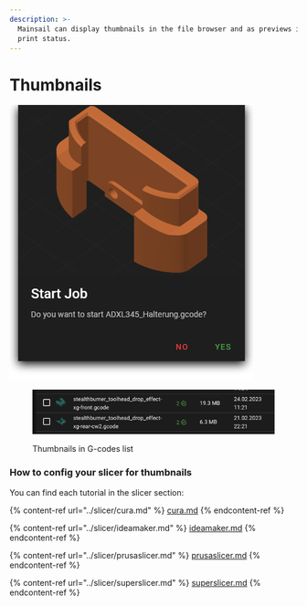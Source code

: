 ```yaml
---
description: >-
  Mainsail can display thumbnails in the file browser and as previews in the
  print status.
---
```


# Thumbnails

![Print start dialog](../../.gitbook/assets/large-preview.png)

<figure><img src="../../.gitbook/assets/image (4).png" alt=""><figcaption><p>Thumbnails in G-codes list</p></figcaption></figure>

### How to config your slicer for thumbnails

You can find each tutorial in the slicer section:

{% content-ref url="../slicer/cura.md" %}
[cura.md](../slicer/cura.md)
{% endcontent-ref %}

{% content-ref url="../slicer/ideamaker.md" %}
[ideamaker.md](../slicer/ideamaker.md)
{% endcontent-ref %}

{% content-ref url="../slicer/prusaslicer.md" %}
[prusaslicer.md](../slicer/prusaslicer.md)
{% endcontent-ref %}

{% content-ref url="../slicer/superslicer.md" %}
[superslicer.md](../slicer/superslicer.md)
{% endcontent-ref %}
